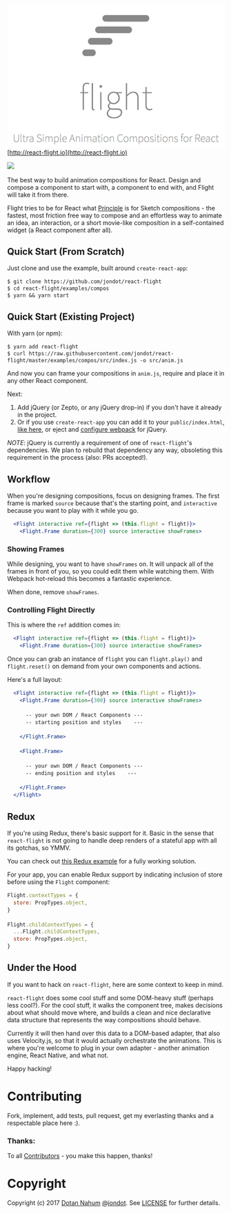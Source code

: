 ![](media/flight.png)
[http://react-flight.io](http://react-flight.io)

<img src="https://travis-ci.org/jondot/react-flight.svg?branch=master">

The best way to build animation compositions for React. Design and compose a
component to start with, a component to end with, and Flight will take it from
there.

Flight tries to be for React what [Principle](http://principleformac.com/) is
for Sketch compositions - the fastest, most friction free way to compose and an
effortless way to animate an idea, an interaction, or a short movie-like
composition in a self-contained widget (a React component after all).

## Quick Start (From Scratch)

Just clone and use the example, built around `create-react-app`:

```
$ git clone https://github.com/jondot/react-flight
$ cd react-flight/examples/compos
$ yarn && yarn start
```


## Quick Start (Existing Project)

With yarn (or npm):

```
$ yarn add react-flight
$ curl https://raw.githubusercontent.com/jondot/react-flight/master/examples/compos/src/index.js -o src/anim.js
```

And now you can frame your compositions in `anim.js`, require and place it in
any other React component.

Next:

1. Add jQuery (or Zepto, or any jQuery drop-in) if you don't have it already in the project.
2. Or if you use `create-react-app` you can add it to your `public/index.html`, [like here](examples/compos/public/index.html),
or eject and [configure webpack](https://webpack.github.io/docs/library-and-externals.html) for jQuery.

_NOTE_: jQuery is currently a requirement of one of `react-flight`'s dependencies.
We plan to rebuild that dependency any way, obsoleting this requirement in the
process (also: PRs accepted!).

## Workflow

When you're designing compositions, focus on designing frames. The
first frame is marked `source` because that's the starting point, and
`interactive` because you want to play with it while you go.

```jsx
  <Flight interactive ref={flight => (this.flight = flight)}>
    <Flight.Frame duration={300} source interactive showFrames>
```

### Showing Frames

While designing, you want to have `showFrames` on. It will unpack
all of the frames in front of you, so you could edit them while watching them. With
Webpack hot-reload this becomes a fantastic experience.

When done, remove `showFrames`.

### Controlling Flight Directly

This is where the `ref` addition comes in:

```jsx
  <Flight interactive ref={flight => (this.flight = flight)}>
    <Flight.Frame duration={300} source interactive showFrames>
```

Once you can grab an instance of `flight` you can `flight.play()` and `flight.reset()` on
demand from your own components and actions.

Here's a full layout:

```jsx
  <Flight interactive ref={flight => (this.flight = flight)}>
    <Flight.Frame duration={300} source interactive showFrames>

      -- your own DOM / React Components ---
      -- starting position and styles    ---

    </Flight.Frame>

    <Flight.Frame>

      -- your own DOM / React Components ---
      -- ending position and styles    ---

    </Flight.Frame>
  </Flight>
```





## Redux

If you're using Redux, there's basic support for it. Basic in the sense that `react-flight` is not
going to handle deep renders of a stateful app with all its gotchas, so YMMV.

You can check out [this Redux example](examples/compos-redux) for a fully working solution.


For your app, you can enable Redux support by indicating inclusion of store before using the `Flight` component:

```javascript
Flight.contextTypes = {
  store: PropTypes.object,
}

Flight.childContextTypes = {
  ...Flight.childContextTypes,
  store: PropTypes.object,
}
```



## Under the Hood

If you want to hack on `react-flight`, here are some context to keep in mind.

`react-flight` does some cool stuff and some DOM-heavy stuff (perhaps less cool?). For the cool stuff, it
walks the component tree, makes decisions about what should move where, and builds
a clean and nice declarative data structure that represents the way compositions should
behave.

Currently it will then hand over this data to a DOM-based adapter, that also uses Velocity.js,
so that it would actually orchestrate the animations. This is where you're welcome
to plug in your own adapter - another animation engine, React Native, and what not.

Happy hacking!


# Contributing

Fork, implement, add tests, pull request, get my everlasting thanks and a respectable place here :).


### Thanks:

To all [Contributors](https://github.com/jondot/react-flight/graphs/contributors) - you make this happen, thanks!


# Copyright

Copyright (c) 2017 [Dotan Nahum](http://gplus.to/dotan) [@jondot](http://twitter.com/jondot). See [LICENSE](LICENSE) for further details.
